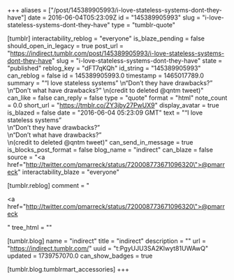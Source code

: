 +++
aliases = ["/post/145389905993/i-love-stateless-systems-dont-they-have"]
date = 2016-06-04T05:23:09Z
id = "145389905993"
slug = "i-love-stateless-systems-dont-they-have"
type = "tumblr-quote"

[tumblr]
interactability_reblog = "everyone"
is_blaze_pending = false
should_open_in_legacy = true
post_url = "https://indirect.tumblr.com/post/145389905993/i-love-stateless-systems-dont-they-have"
slug = "i-love-stateless-systems-dont-they-have"
state = "published"
reblog_key = "dFT7qKQh"
id_string = "145389905993"
can_reblog = false
id = 145389905993.0
timestamp = 1465017789.0
summary = "“I love stateless systems” \n“Don’t they have drawbacks?” \n“Don’t what have drawbacks?” \n(credit to deleted @qntm tweet)"
can_like = false
can_reply = false
type = "quote"
format = "html"
note_count = 0.0
short_url = "https://tmblr.co/ZY3jby27PwUX9"
display_avatar = true
is_blazed = false
date = "2016-06-04 05:23:09 GMT"
text = "&ldquo;I love stateless systems&rdquo;<br/>\n&ldquo;Don&rsquo;t they have drawbacks?&rdquo;<br/>\n&ldquo;Don&rsquo;t what have drawbacks?&rdquo;<br/>\n(credit to deleted @qntm tweet)"
can_send_in_message = true
is_blocks_post_format = false
blog_name = "indirect"
can_blaze = false
source = "<a href=\"http://twitter.com/pmarreck/status/720008773671096320\">@pmarreck</a>"
interactability_blaze = "everyone"

[tumblr.reblog]
comment = "<p><a href=\"http://twitter.com/pmarreck/status/720008773671096320\">@pmarreck</a></p>"
tree_html = ""

[tumblr.blog]
name = "indirect"
title = "indirect"
description = ""
url = "https://indirect.tumblr.com/"
uuid = "t:PgyUJU3SA2Klwyt81UWAwQ"
updated = 1739757070.0
can_show_badges = true

[tumblr.blog.tumblrmart_accessories]
+++
